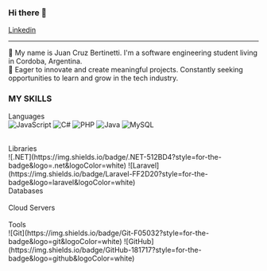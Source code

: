 ### Hi there 👋

[Linkedin](https://www.linkedin.com/in/juan-cruz-bertinetti-6372141ba/)

-----------------------------------------------------------------------------------------------------

🌱 My name is Juan Cruz Bertinetti. I'm a software engineering student living in Cordoba, Argentina.
<br>
🚀 Eager to innovate and create meaningful projects. Constantly seeking opportunities to learn and grow in the tech industry.

### MY SKILLS

  Languages
  <br>
  ![JavaScript](https://img.shields.io/badge/JavaScript-323330?style=for-the-badge&logo=javascript&logoColor=F7DF1E)
  ![C#](https://img.shields.io/badge/C%23-239120?style=for-the-badge&logo=c-sharp&logoColor=white)
  ![PHP](https://img.shields.io/badge/PHP-777BB4?style=for-the-badge&logo=php&logoColor=white)
  ![Java](https://img.shields.io/badge/Java-007396?style=for-the-badge&logo=java&logoColor=white)
    ![MySQL](https://img.shields.io/badge/MySQL-005C84?style=for-the-badge&logo=mysql&logoColor=white)

  <br>
  Libraries
  <br>
  ![.NET](https://img.shields.io/badge/.NET-512BD4?style=for-the-badge&logo=.net&logoColor=white)
  ![Laravel](https://img.shields.io/badge/Laravel-FF2D20?style=for-the-badge&logo=laravel&logoColor=white)
  
  <br>
  Databases
  <br>
  
  <br>
  Cloud Servers
  <br>
  <br>
  Tools
  <br>
  ![Git](https://img.shields.io/badge/Git-F05032?style=for-the-badge&logo=git&logoColor=white)
  ![GitHub](https://img.shields.io/badge/GitHub-181717?style=for-the-badge&logo=github&logoColor=white)
